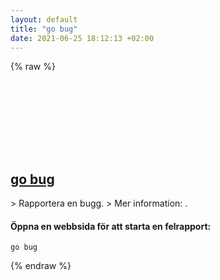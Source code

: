 ```yaml
---
layout: default
title: "go bug"
date: 2021-06-25 18:12:13 +02:00
---
```

{% raw %}
<h2 id="go-bug">
  <a href="/sv/common/go-bug.html">go bug</a> <a href="#go-bug"><svg class="icon">
    <use href="/assets/images/unicode_sprite.svg#link" />
  </svg></a>
</h2>
> Rapportera en bugg.
> Mer information: <https://golang.org/cmd/go/#hdr-Start_a_bug_report>.

#### Öppna en webbsida för att starta en felrapport:
```shell
go bug
```
{% endraw %}